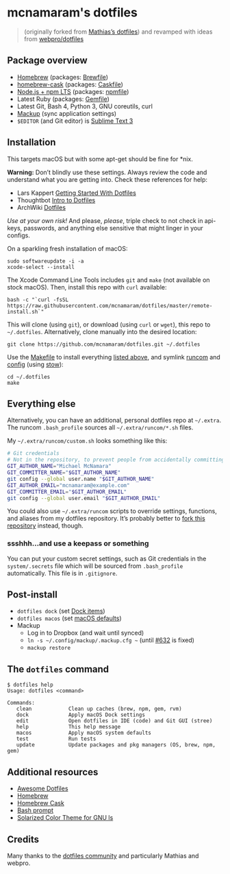 # mcnamaram's dotfiles
> (originally forked from [Mathias’s dotfiles](https://mths.be/dotfiles)) and revamped with ideas from [webpro/dotfiles](https://github.com/webpro/dotfiles)

## Package overview

- [Homebrew](https://brew.sh) (packages: [Brewfile](./install/Brewfile))
- [homebrew-cask](https://formulae.brew.sh/cask/) (packages: [Caskfile](./install/Caskfile))
- [Node.js + npm LTS](https://nodejs.org/en/download/) (packages: [npmfile](./install/npmfile))
- Latest Ruby (packages: [Gemfile](./install/Gemfile))
- Latest Git, Bash 4, Python 3, GNU coreutils, curl
- [Mackup](https://github.com/lra/mackup) (sync application settings)
- `$EDITOR` (and Git editor) is [Sublime Text 3](https://www.sublimetext.com/)

## Installation

This targets macOS but with some apt-get should be fine for \*nix.

**Warning:** Don’t blindly use these settings. Always review the code and understand what you are getting into. Check these references for help:
  * Lars Kappert [Getting Started With Dotfiles](https://medium.com/@webprolific/getting-started-with-dotfiles-43c3602fd789)
  * Thoughtbot [Intro to Dotfiles](https://thoughtbot.com/upcase/videos/intro-to-dotfiles)
  * ArchWiki [Dotfiles](https://wiki.archlinux.org/index.php/Dotfiles)

_Use at your own risk!_  And please, _please_, triple check to not check in api-keys, passwords, and anything else sensitive that might linger in your configs.

On a sparkling fresh installation of macOS:

    sudo softwareupdate -i -a
    xcode-select --install

The Xcode Command Line Tools includes `git` and `make` (not available on stock macOS).
Then, install this repo with `curl` available:

    bash -c "`curl -fsSL https://raw.githubusercontent.com/mcnamaram/dotfiles/master/remote-install.sh`"

This will clone (using `git`), or download (using `curl` or `wget`), this repo to `~/.dotfiles`. Alternatively, clone manually into the desired location:

    git clone https://github.com/mcnamaram/dotfiles.git ~/.dotfiles

Use the [Makefile](./Makefile) to install everything [listed above](#package-overview), and symlink [runcom](./runcom) and [config](./config) (using [stow](https://www.gnu.org/software/stow/)):

    cd ~/.dotfiles
    make

## Everything else

Alternatively, you can have an additional, personal dotfiles repo at `~/.extra`. The runcom `.bash_profile` sources all `~/.extra/runcom/*.sh` files.

My `~/.extra/runcom/custom.sh` looks something like this:

```bash
# Git credentials
# Not in the repository, to prevent people from accidentally committing under my name
GIT_AUTHOR_NAME="Michael McNamara"
GIT_COMMITTER_NAME="$GIT_AUTHOR_NAME"
git config --global user.name "$GIT_AUTHOR_NAME"
GIT_AUTHOR_EMAIL="mcnamaram@example.com"
GIT_COMMITTER_EMAIL="$GIT_AUTHOR_EMAIL"
git config --global user.email "$GIT_AUTHOR_EMAIL"
```

You could also use `~/.extra/runcom` scripts to override settings, functions, and aliases from my dotfiles repository. It’s probably better to [fork this repository](https://github.com/mcnamaram/dotfiles/fork) instead, though.

### ssshhh...and use a keepass or something

You can put your custom secret settings, such as Git credentials in the `system/.secrets` file which will be sourced from `.bash_profile` automatically. This file is in `.gitignore`.

## Post-install

- `dotfiles dock` (set [Dock items](./macos/dock.sh))
- `dotfiles macos` (set [macOS defaults](./macos/defaults.sh))
- Mackup
  - Log in to Dropbox (and wait until synced)
  - `ln -s ~/.config/mackup/.mackup.cfg ~` (until [#632](https://github.com/lra/mackup/pull/632) is fixed)
  - `mackup restore`

## The `dotfiles` command

    $ dotfiles help
    Usage: dotfiles <command>

    Commands:
       clean            Clean up caches (brew, npm, gem, rvm)
       dock             Apply macOS Dock settings
       edit             Open dotfiles in IDE (code) and Git GUI (stree)
       help             This help message
       macos            Apply macOS system defaults
       test             Run tests
       update           Update packages and pkg managers (OS, brew, npm, gem)

## Additional resources

- [Awesome Dotfiles](https://github.com/webpro/awesome-dotfiles)
- [Homebrew](https://brew.sh)
- [Homebrew Cask](http://caskroom.io)
- [Bash prompt](https://wiki.archlinux.org/index.php/Color_Bash_Prompt)
- [Solarized Color Theme for GNU ls](https://github.com/seebi/dircolors-solarized)

## Credits

Many thanks to the [dotfiles community](https://dotfiles.github.io) and particularly Mathias and webpro.
